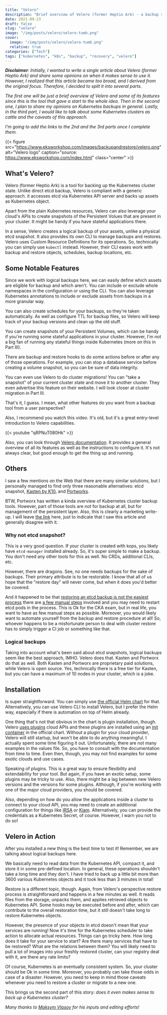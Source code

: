 ```yaml
---
title: "Velero"
description: "Brief overview of Velero (former Heptio Ark) - a backup solution for Kuberentes. Part I of Kubernetes clusters backup story"
date: 2021-09-23
draft: false
slug: "velero"
image: "/img/posts/velero/velero-tumb.png"
cover:
  image: "/img/posts/velero/velero-tumb.png"
  relative: true
categories: ["Tech"]
tags: ["kubernetes", "k8s", "backup", "recovery", "velero"]
---
```



_**Disclaimer**: Initially, I wanted to write a single article about Velero (former Heptio Ark) and share some opinions on when it makes sense to use it. However, I realized that this article became too broad, and I derived from the original focus. Therefore, I decided to split it into several parts._

_The first one will be just a brief overview of Velero and some of its features since this is the tool that gave a start to the whole idea. Then in the second one, I plan to share my opinions on Kubernetes backups in general. Lastly, in the third part, I would like to talk about some Kubernetes clusters as cattle and the caveats of this approach._

_I'm going to add the links to the 2nd and the 3rd parts once I complete them._

{{< figure src="https://www.eksworkshop.com/images/backupandrestore/velero.png" alt="Velero logo" caption="source: https://www.eksworkshop.com/index.html" class="center" >}}

## What's Velero?

Velero (former Heptio Ark) is a tool for backing up the Kubernetes cluster state. Unlike direct etcd backup, Velero is compliant with a generic approach. it accesses etcd via Kubernetes API server and backs up assets as Kubernetes object.

Apart from the plain Kubernetes resources, Velero can also leverage your cloud's APIs to create snapshots of the Persistent Volues that are present in your cluster. It might be handy if you have stateful applications there.

In a sense, Velero creates a logical backup of your assets, unlike a physical etcd snapshot. It also provides its own CLI to manage backups and restores. Velero uses Custom Resource Definitions for its operations. So, technically you can simply use `kubectl` instead. However, their CLI eases work with backup and restore objects, schedules, backup locations, etc.

## Some Notable Features

Since we work with logical backups here, we can easily define which assets are eligible for backup and which aren't. You can include or exclude whole namespaces in the configuration or using the CLI. You can also leverage Kubernetes annotations to include or exclude assets from backups in a more granular way.

You can also create schedules for your backups, so they're taken automatically. As well as configure TTL for backup files, so Velero will keep track of your backup versions and clean up the old stuff.

You can create snapshots of your Persistent Volumes, which can be handy if you're running some stateful applications in your cluster. However, I'm not a big fan of running any stateful things inside Kubernetes (more on this in Part III).

There are backup and restore hooks to do some actions before or after any of those operations. For example, you can stop a database service before creating a volume snapshot, so you can be sure of data integrity.

You can even use Velero to do cluster migrations! You can "take a snapshot" of your current cluster state and move it to another cluster. They even advertise this feature on their website. I will look closer at cluster migration in Part III.

That's it, I guess. I mean, what other features do you want from a backup tool from a user perspective?

Also, I recommend you watch this video. It's old, but it's a great entry-level introduction to Velero capabilities.

{{< youtube "qRPNuT080Hk" >}}

Also, you can look through [Velero documentation](https://velero.io/docs/). It provides a general overview of all its features as well as the instructions to configure it. It's not always clear, but good enough to get the thing up and running.

## Others

I saw a few mentions on the Web that there are many similar solutions, but I personally managed to find only three reasonable alternatives: etcd snapshot, [Kasten by K10](https://www.kasten.io/product/), and [Portworks](https://portworx.com/kubernetes-backup/).

BTW, Portworx has written a kinda overview of Kubernetes cluster backup tools. However, part of those tools are not for backup at all, but for management of the persistent layer. Also, this is clearly a marketing write-up. I will leave [the link](https://portworx.com/kubernetes-backup-tools/) here, just to indicate that I saw this article and generally disagree with it.

### Why not etcd snapshot?

This is a very good question. If your cluster is created with kops, you likely have `etcd-manager` installed already. So, it's super simple to make a backup. You don't need any other tools for this as well. No CRDs, additional CLIs, etc.

However, there are dragons. See, no one needs backups for the sake of backups. Their primary attribute is to be restorable. I know that all of us hope that the "restore day" will never come, but when it does you'd better be covered.

And it happened to be that [restoring an etcd backup is not the easiest process](https://rudimartinsen.com/2020/12/30/backup-restore-etcd/) there are [a few manual steps](http://www.opslib.com/2020/10/etcd-backup-and-restore-cka-exam.html) involved and you may need to restart etcd pods in the process. This is Ok for the CKA exam, but in real life, you want to have as few manual steps as possible. Moreover, you would likely want to automate yourself from the backup and restore procedure at all! So, whoever happens to be a misfortunate person to deal with cluster restore has to simply trigger a CI job or something like that.

### Logical backups

Taking into account what's been said about etcd snapshots, logical backups seem like the best approach, IMHO. Velero does that. Kasten and Portworx do that as well. Both Kasten and Portworx are proprietary paid solutions, while Velero is open source. Yes, technically there is a free tier for Kasten, but you can have a maximum of 10 nodes in your cluster, which is a joke.

## Installation

Is super straightforward. You can simply use [the official Helm chart](https://github.com/vmware-tanzu/helm-charts/tree/master/charts/velero) for that. Alternatively, you can use Velero CLI to install Velero, but I prefer the Helm way, especially if there is automation on top of Helm already.

One thing that's not that obvious in the chart is plugin installation, though. Velero [uses plugins](https://velero.io/plugins/) cloud APIs and these plugins are installed using an [init container](https://github.com/vmware-tanzu/helm-charts/blob/master/charts/velero/values.yaml#L26) in the official chart. Without a plugin for your cloud provider, Velero will still startup, but won't be able to do anything meaningful. I actually spent some time figuring it out. Unfortunately, there are not many examples in the values file. So, you have to consult with the documentation from time to time. Even then, though, you may not find examples for some exotic clouds and use cases.

Speaking of plugins. This is a great way to ensure flexibility and extendability for your tool. But again, if you have an exotic setup, some plugins may be tricky to use. Also, there might be a lag between new Velero versions and the versions for some plugins. Although, if you're working with one of the major cloud providers, you should be covered.

Also, depending on how do you allow the applications inside a cluster to connect to your cloud API, you may need to create an additional configuration for things like [IRSA](https://medium.com/getamis/aws-irsa-for-self-hosted-kubernetes-e045564494af) or [Kiam](https://github.com/uswitch/kiam). Alternatively, you can provide the credentials as a Kubernetes Secret, of course. However, I warn you not to do so!

## Velero in Action

After you installed a new thing is the best time to test it! Remember, we are talking about logical backups here.

We basically need to read data from the Kubernetes API, compact it, and store it in some pre-defined location. In general, these operations shouldn't take a long time and they don't. I have tried to back up a little bit more than 3600 various Kubernetes objects and it took less than 3 minutes in total!

Restore is a different topic, though. Again, from Velero's perspective restore process is straightforward and happens in a few minutes as well. It reads files from the storage, unpacks them, and applies retrieved objects to Kubernetes API. Some hooks may be executed before and after, which can contribute to the overall restoration time, but it still doesn't take long to restore Kubernetes objects.

However, the presence of your objects in etcd doesn't mean that your services are running! Now it's time for the Kubernetes scheduler to take action to allocate actual resources. Things can go tricky here. How long does it take for your service to start? Are there many services that have to be restored? What are the relations between them? You will likely need to pull a lot of images into your freshly restored cluster, can your registry deal with it, are there any rate limits?

Of course, Kubernetes is an eventually consistent system. So, your cluster should be Ok in some time. Moreover, you probably can take those odds in case of a disaster. However, you need to keep in mind those caveats whenever you need to restore a cluster or migrate to a new one.

This brings us the second part of this story: _does it even makes sense to back up a Kubernetes cluster?_

_Many thanks to [Maksym Vlasov](https://www.linkedin.com/in/maxymvlasov/) for his inputs and editing efforts!_

